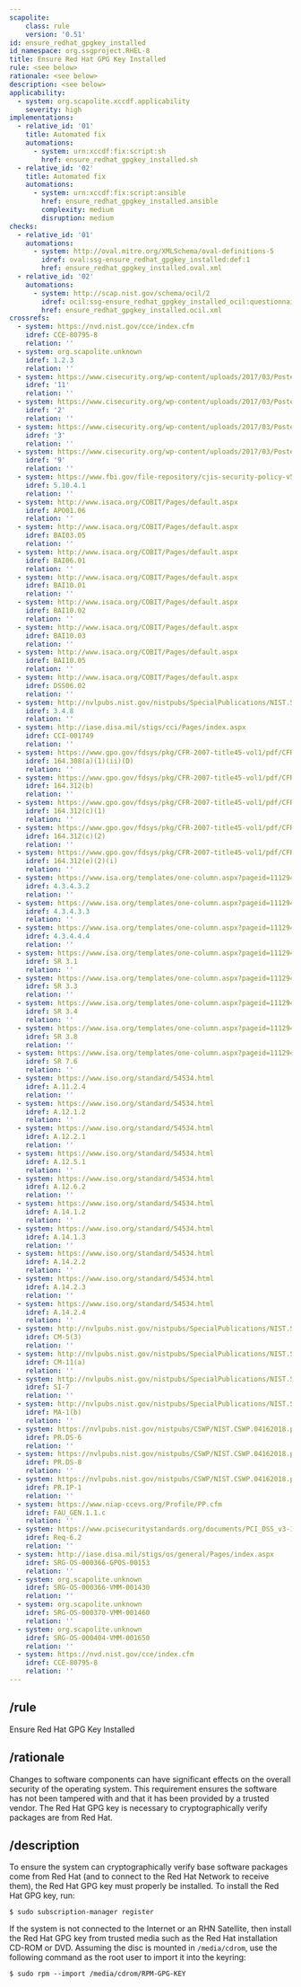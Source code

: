 ```yaml
---
scapolite:
    class: rule
    version: '0.51'
id: ensure_redhat_gpgkey_installed
id_namespace: org.ssgproject.RHEL-8
title: Ensure Red Hat GPG Key Installed
rule: <see below>
rationale: <see below>
description: <see below>
applicability:
  - system: org.scapolite.xccdf.applicability
    severity: high
implementations:
  - relative_id: '01'
    title: Automated fix
    automations:
      - system: urn:xccdf:fix:script:sh
        href: ensure_redhat_gpgkey_installed.sh
  - relative_id: '02'
    title: Automated fix
    automations:
      - system: urn:xccdf:fix:script:ansible
        href: ensure_redhat_gpgkey_installed.ansible
        complexity: medium
        disruption: medium
checks:
  - relative_id: '01'
    automations:
      - system: http://oval.mitre.org/XMLSchema/oval-definitions-5
        idref: oval:ssg-ensure_redhat_gpgkey_installed:def:1
        href: ensure_redhat_gpgkey_installed.oval.xml
  - relative_id: '02'
    automations:
      - system: http://scap.nist.gov/schema/ocil/2
        idref: ocil:ssg-ensure_redhat_gpgkey_installed_ocil:questionnaire:1
        href: ensure_redhat_gpgkey_installed.ocil.xml
crossrefs:
  - system: https://nvd.nist.gov/cce/index.cfm
    idref: CCE-80795-8
    relation: ''
  - system: org.scapolite.unknown
    idref: 1.2.3
    relation: ''
  - system: https://www.cisecurity.org/wp-content/uploads/2017/03/Poster_Winter2016_CSCs.pdf
    idref: '11'
    relation: ''
  - system: https://www.cisecurity.org/wp-content/uploads/2017/03/Poster_Winter2016_CSCs.pdf
    idref: '2'
    relation: ''
  - system: https://www.cisecurity.org/wp-content/uploads/2017/03/Poster_Winter2016_CSCs.pdf
    idref: '3'
    relation: ''
  - system: https://www.cisecurity.org/wp-content/uploads/2017/03/Poster_Winter2016_CSCs.pdf
    idref: '9'
    relation: ''
  - system: https://www.fbi.gov/file-repository/cjis-security-policy-v5_5_20160601-2-1.pdf
    idref: 5.10.4.1
    relation: ''
  - system: http://www.isaca.org/COBIT/Pages/default.aspx
    idref: APO01.06
    relation: ''
  - system: http://www.isaca.org/COBIT/Pages/default.aspx
    idref: BAI03.05
    relation: ''
  - system: http://www.isaca.org/COBIT/Pages/default.aspx
    idref: BAI06.01
    relation: ''
  - system: http://www.isaca.org/COBIT/Pages/default.aspx
    idref: BAI10.01
    relation: ''
  - system: http://www.isaca.org/COBIT/Pages/default.aspx
    idref: BAI10.02
    relation: ''
  - system: http://www.isaca.org/COBIT/Pages/default.aspx
    idref: BAI10.03
    relation: ''
  - system: http://www.isaca.org/COBIT/Pages/default.aspx
    idref: BAI10.05
    relation: ''
  - system: http://www.isaca.org/COBIT/Pages/default.aspx
    idref: DSS06.02
    relation: ''
  - system: http://nvlpubs.nist.gov/nistpubs/SpecialPublications/NIST.SP.800-171.pdf
    idref: 3.4.8
    relation: ''
  - system: http://iase.disa.mil/stigs/cci/Pages/index.aspx
    idref: CCI-001749
    relation: ''
  - system: https://www.gpo.gov/fdsys/pkg/CFR-2007-title45-vol1/pdf/CFR-2007-title45-vol1-chapA-subchapC.pdf
    idref: 164.308(a)(1)(ii)(D)
    relation: ''
  - system: https://www.gpo.gov/fdsys/pkg/CFR-2007-title45-vol1/pdf/CFR-2007-title45-vol1-chapA-subchapC.pdf
    idref: 164.312(b)
    relation: ''
  - system: https://www.gpo.gov/fdsys/pkg/CFR-2007-title45-vol1/pdf/CFR-2007-title45-vol1-chapA-subchapC.pdf
    idref: 164.312(c)(1)
    relation: ''
  - system: https://www.gpo.gov/fdsys/pkg/CFR-2007-title45-vol1/pdf/CFR-2007-title45-vol1-chapA-subchapC.pdf
    idref: 164.312(c)(2)
    relation: ''
  - system: https://www.gpo.gov/fdsys/pkg/CFR-2007-title45-vol1/pdf/CFR-2007-title45-vol1-chapA-subchapC.pdf
    idref: 164.312(e)(2)(i)
    relation: ''
  - system: https://www.isa.org/templates/one-column.aspx?pageid=111294&productId=116731
    idref: 4.3.4.3.2
    relation: ''
  - system: https://www.isa.org/templates/one-column.aspx?pageid=111294&productId=116731
    idref: 4.3.4.3.3
    relation: ''
  - system: https://www.isa.org/templates/one-column.aspx?pageid=111294&productId=116731
    idref: 4.3.4.4.4
    relation: ''
  - system: https://www.isa.org/templates/one-column.aspx?pageid=111294&productId=116785
    idref: SR 3.1
    relation: ''
  - system: https://www.isa.org/templates/one-column.aspx?pageid=111294&productId=116785
    idref: SR 3.3
    relation: ''
  - system: https://www.isa.org/templates/one-column.aspx?pageid=111294&productId=116785
    idref: SR 3.4
    relation: ''
  - system: https://www.isa.org/templates/one-column.aspx?pageid=111294&productId=116785
    idref: SR 3.8
    relation: ''
  - system: https://www.isa.org/templates/one-column.aspx?pageid=111294&productId=116785
    idref: SR 7.6
    relation: ''
  - system: https://www.iso.org/standard/54534.html
    idref: A.11.2.4
    relation: ''
  - system: https://www.iso.org/standard/54534.html
    idref: A.12.1.2
    relation: ''
  - system: https://www.iso.org/standard/54534.html
    idref: A.12.2.1
    relation: ''
  - system: https://www.iso.org/standard/54534.html
    idref: A.12.5.1
    relation: ''
  - system: https://www.iso.org/standard/54534.html
    idref: A.12.6.2
    relation: ''
  - system: https://www.iso.org/standard/54534.html
    idref: A.14.1.2
    relation: ''
  - system: https://www.iso.org/standard/54534.html
    idref: A.14.1.3
    relation: ''
  - system: https://www.iso.org/standard/54534.html
    idref: A.14.2.2
    relation: ''
  - system: https://www.iso.org/standard/54534.html
    idref: A.14.2.3
    relation: ''
  - system: https://www.iso.org/standard/54534.html
    idref: A.14.2.4
    relation: ''
  - system: http://nvlpubs.nist.gov/nistpubs/SpecialPublications/NIST.SP.800-53r4.pdf
    idref: CM-5(3)
    relation: ''
  - system: http://nvlpubs.nist.gov/nistpubs/SpecialPublications/NIST.SP.800-53r4.pdf
    idref: CM-11(a)
    relation: ''
  - system: http://nvlpubs.nist.gov/nistpubs/SpecialPublications/NIST.SP.800-53r4.pdf
    idref: SI-7
    relation: ''
  - system: http://nvlpubs.nist.gov/nistpubs/SpecialPublications/NIST.SP.800-53r4.pdf
    idref: MA-1(b)
    relation: ''
  - system: https://nvlpubs.nist.gov/nistpubs/CSWP/NIST.CSWP.04162018.pdf
    idref: PR.DS-6
    relation: ''
  - system: https://nvlpubs.nist.gov/nistpubs/CSWP/NIST.CSWP.04162018.pdf
    idref: PR.DS-8
    relation: ''
  - system: https://nvlpubs.nist.gov/nistpubs/CSWP/NIST.CSWP.04162018.pdf
    idref: PR.IP-1
    relation: ''
  - system: https://www.niap-ccevs.org/Profile/PP.cfm
    idref: FAU_GEN.1.1.c
    relation: ''
  - system: https://www.pcisecuritystandards.org/documents/PCI_DSS_v3-1.pdf
    idref: Req-6.2
    relation: ''
  - system: http://iase.disa.mil/stigs/os/general/Pages/index.aspx
    idref: SRG-OS-000366-GPOS-00153
    relation: ''
  - system: org.scapolite.unknown
    idref: SRG-OS-000366-VMM-001430
    relation: ''
  - system: org.scapolite.unknown
    idref: SRG-OS-000370-VMM-001460
    relation: ''
  - system: org.scapolite.unknown
    idref: SRG-OS-000404-VMM-001650
    relation: ''
  - system: https://nvd.nist.gov/cce/index.cfm
    idref: CCE-80795-8
    relation: ''
---
```



## /rule

Ensure Red Hat GPG Key Installed

## /rationale

Changes
to software components can have significant effects on the overall
security of the operating system. This requirement ensures the software
has not been tampered with and that it has been provided by a trusted
vendor. The Red Hat GPG key is necessary to cryptographically verify
packages are from Red Hat.

## /description

To
ensure the system can cryptographically verify base software packages
come from Red Hat (and to connect to the Red Hat Network to receive
them), the Red Hat GPG key must properly be installed. To install the
Red Hat GPG key, run:

``` 
$ sudo subscription-manager register
```

If the system is not connected to the Internet or an RHN Satellite, then
install the Red Hat GPG key from trusted media such as the Red Hat
installation CD-ROM or DVD. Assuming the disc is mounted in
`/media/cdrom`, use the following command as the root user to import it
into the keyring:

``` 
$ sudo rpm --import /media/cdrom/RPM-GPG-KEY
```
